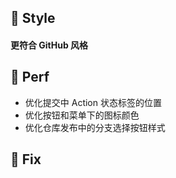 ## 🌈 Style

#### 更符合 GitHub 风格

## 🎈 Perf

- 优化提交中 Action 状态标签的位置
- 优化按钮和菜单下的图标颜色
- 优化仓库发布中的分支选择按钮样式

## 🐞 Fix
